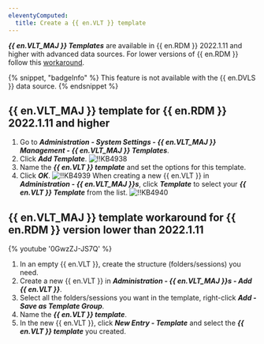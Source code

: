 ```yaml
---
eleventyComputed:
  title: Create a {{ en.VLT }} template
---
```

***{{ en.VLT_MAJ }} Templates*** are available in {{ en.RDM }} 2022.1.11 and higher with advanced data sources. For lower versions of {{ en.RDM }} follow this [workaround](#workaround).

{% snippet, "badgeInfo" %}
This feature is not available with the {{ en.DVLS }} data source.
{% endsnippet %}

## {{ en.VLT_MAJ }} template for {{ en.RDM }} 2022.1.11 and higher

1. Go to ***Administration - System Settings - {{ en.VLT_MAJ }} Management - {{ en.VLT_MAJ }} Templates***.
1. Click ***Add Template***.
![!!KB4938](https://cdnweb.devolutions.net/docs/docs_en_kb_KB4938.png)
1. Name the ***{{ en.VLT }} template*** and set the options for this template.
1. Click ***OK***.
![!!KB4939](https://cdnweb.devolutions.net/docs/docs_en_kb_KB4939.png)
When creating a new {{ en.VLT }} in ***Administration - {{ en.VLT_MAJ }}s***, click ***Template*** to select your ***{{ en.VLT }} Template*** from the list.
![!!KB4940](https://cdnweb.devolutions.net/docs/docs_en_kb_KB4940.png)

## {{ en.VLT_MAJ }} template workaround for {{ en.RDM }} version lower than 2022.1.11
<a name="workaround"></a>

{% youtube '0GwzZJ-JS7Q' %}

1. In an empty {{ en.VLT }}, create the structure (folders/sessions) you need.
1. Create a new {{ en.VLT }} in ***Administration - {{ en.VLT_MAJ }}s - Add {{ en.VLT }}***.
1. Select all the folders/sessions you want in the template, right-click ***Add - Save as Template Group***.
1. Name the ***{{ en.VLT }} template***.
1. In the new {{ en.VLT }}, click ***New Entry - Template*** and select the ***{{ en.VLT }} template*** you created.
